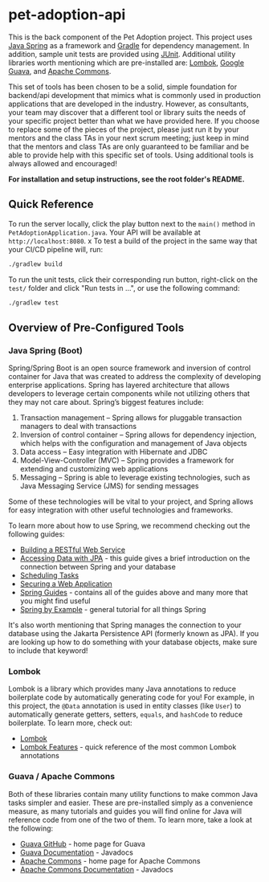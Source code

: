 # pet-adoption-api

This is the back component of the Pet Adoption project. This project uses [Java Spring](https://spring.io/) as a framework and [Gradle](https://gradle.org/) for dependency management. In addition, sample unit tests are provided using [JUnit](https://junit.org/junit5/). Additional utility libraries worth mentioning which are pre-installed are: [Lombok](https://projectlombok.org/), [Google Guava](https://github.com/google/guava), and [Apache Commons](https://commons.apache.org/).

This set of tools has been chosen to be a solid, simple foundation for backend/api development that mimics what is commonly used in production applications that are developed in the industry. However, as consultants, your team may discover that a different tool or library suits the needs of your specific project better than what we have provided here. If you choose to replace some of the pieces of the project, please just run it by your mentors and the class TAs in your next scrum meeting; just keep in mind that the mentors and class TAs are only guaranteed to be familiar and be able to provide help with this specific set of tools. Using additional tools is always allowed and encouraged!

**For installation and setup instructions, see the root folder's README.**

## Quick Reference

To run the server locally, click the play button next to the `main()` method in `PetAdoptionApplication.java`. Your API will be available at `http://localhost:8080`.
x
To test a build of the project in the same way that your CI/CD pipeline will, run:
```bash
./gradlew build
```

To run the unit tests, click their corresponding run button, right-click on the `test/` folder and click "Run tests in ...", or use the following command:
```bash
./gradlew test
```

## Overview of Pre-Configured Tools

### Java Spring (Boot)

Spring/Spring Boot is an open source framework and inversion of control container for Java that was created to address the complexity of developing enterprise applications. Spring has layered architecture that allows developers to leverage certain components while not utilizing others that they may not care about. Spring’s biggest features include:

1.	Transaction management – Spring allows for pluggable transaction managers to deal with transactions
2.	Inversion of control container – Spring allows for dependency injection, which helps with the configuration and management of Java objects
3.	Data access – Easy integration with Hibernate and JDBC
4.	Model-View-Controller (MVC) – Spring provides a framework for extending and customizing web applications
5.	Messaging – Spring is able to leverage existing technologies, such as Java Messaging Service (JMS) for sending messages

Some of these technologies will be vital to your project, and Spring allows for easy integration with other useful technologies and frameworks.

To learn more about how to use Spring, we recommend checking out the following guides:

- [Building a RESTful Web Service](https://spring.io/guides/gs/rest-service/)
- [Accessing Data with JPA](https://spring.io/guides/gs/accessing-data-jpa/) - this guide gives a brief introduction on the connection between Spring and your database
- [Scheduling Tasks](https://spring.io/guides/gs/scheduling-tasks/)
- [Securing a Web Application](https://spring.io/guides/gs/securing-web/)
- [Spring Guides](https://spring.io/guides/) - contains all of the guides above and many more that you might find useful
- [Spring by Example](http://www.springbyexample.org) - general tutorial for all things Spring

It's also worth mentioning that Spring manages the connection to your database using the Jakarta Persistence API (formerly known as JPA). If you are looking up how to do something with your database objects, make sure to include that keyword!

### Lombok

Lombok is a library which provides many Java annotations to reduce boilerplate code by automatically generating code for you! For example, in this project, the `@Data` annotation is used in entity classes (like `User`) to automatically generate getters, setters, `equals`, and `hashCode` to reduce boilerplate. To learn more, check out:

- [Lombok](https://projectlombok.org/)
- [Lombok Features](https://projectlombok.org/features/) - quick reference of the most common Lombok annotations

### Guava / Apache Commons

Both of these libraries contain many utility functions to make common Java tasks simpler and easier. These are pre-installed simply as a convenience measure, as many tutorials and guides you will find online for Java will reference code from one of the two of them. To learn more, take a look at the following:

- [Guava GitHub](https://github.com/google/guava) - home page for Guava
- [Guava Documentation](https://javadoc.io/doc/com.google.guava/guava/latest/index.html) - Javadocs
- [Apache Commons](https://commons.apache.org/) - home page for Apache Commons
- [Apache Commons Documentation](https://commons.apache.org/proper/commons-lang/apidocs/index.html) - Javadocs
